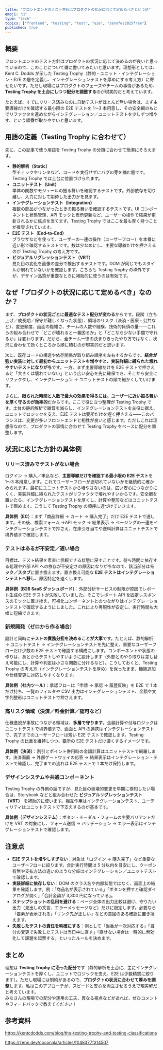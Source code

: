 ```yaml
---
title: "フロントエンドのテスト方針はプロダクトの状況に応じて定めるべきという話"
emoji: "🧪"
type: "tech"
topics: ["frontend", "testing", "test", "e2e", "zennfes2025free"]
published: true
---
```


## 概要

フロントエンドのテスト方針はプロダクトの状況に応じて決めるのが良いと思っているので、このことについて雑に書いてみたいと思います。理想形としては、Kent C. Dodds が示した Testing Trophy（静的・ユニット・インテグレーション・E2E の層を定義し、インテグレーションテストを厚めにする考え方）に寄せたいです。ただし現場にはプロダクトのフェーズやチームの事情があるため、**Testing Trophy を土台にしつつ配分を調整する**のが現実的だと考えています。

たとえば、すでにリリース済みなのに自動テストがほとんど無い場合は、まず主要導線だけを確認する最小限の E2E テストを 1〜3 本用意し、その安全網のもとでリファクタを進めながらインテグレーション／ユニットテストを少しずつ増やす、という順番が取りやすいと思います。

## 用語の定義（Testing Trophy に合わせて）

先に、この記事で使う用語を Testing Trophy の分類に合わせて簡潔にそろえます。

- **静的解析（Static）**  
  型チェックやリンタなど、コードを実行せずにバグの芽を摘む層です。Testing Trophy では土台に位置づけられます。
- **ユニットテスト（Unit）**  
  単体の関数やモジュールの振る舞いを確認するテストです。外部依存を切り離し、入力に対して期待した出力かを見ます。
- **インテグレーションテスト（Integration）**  
  複数の部品がつながったときの振る舞いを確認するテストです。UI コンポーネントと状態管理、API モックと表示更新など、ユーザーの操作で結果が更新されるかに焦点を当てます。Testing Trophy ではここを最も厚く持つことが推奨されています。
- **E2E テスト（End-to-End）**  
  ブラウザなどを使って、ユーザーの一連の操作（ユーザーフロー）を本番に近い形で確認するテストです。数は少なめにし、主要な導線だけを押さえるのが Testing Trophy の考え方です。
- **ビジュアルリグレッションテスト（VRT）**  
  見た目の変化を画像の差分で検出するテストです。DOM が同じでもスタイルが崩れていないかを確認します。こちらも Testing Trophy の枠外ですが、デザイン品質が重要なときに補助的に使うのは有効です。

## なぜ「プロダクトの状況に応じて定めるべき」なのか？

まず、**プロダクトの状況ごとに最適なテスト配分が変わる**からです。段階（立ち上げ／成長期／保守が難しくなった状態）、領域のリスク（決済・医療・公共など）、変更頻度、画面の複雑さ、チームの人数や経験、技術的負債の量——これらの組み合わせで「どこが壊れると一番困るか」と「どこなら少ない手間で守れるか」は変わります。だから、全チーム一律の決まりきったやり方ではなく、状況に合わせて効くところから順に積むのが現実的だと思います。

次に、既存コードの構造や依存関係が取り組み順序を左右するからです。**結合が強い実装に対して最初からユニットテストを増やすと、実装詳細に縛られた壊れやすいテストになりがち**です。一方、まず主要導線だけを E2E テストで押さえると「大きくは壊れていない」という広い安心を先に確保でき、そこから安全にリファクタし、インテグレーション → ユニットテストの順で細かくしていけます。

さらに、**限られた時間と人数で最大の効果を得るには、ユーザーに近い振る舞いを厚く守るのが効率的**だからです。ここで役に立つ整理が Testing Trophy です。土台の静的解析で雑音を減らし、インテグレーションテストを主役に据え、ユニットでロジックを支え、E2E テストは要所だけを短く押さえる——このバランスは、変更が多いフロントエンドと相性が良いと感じます。ただしこれは理想形なので、プロダクトの事情に合わせて Testing Trophy をベースに配分を調整します。

## 状況に応じた方針の具体例

### リリース済みでテストがない場合

ログイン → 購入／申込など、**主要導線だけを確認する最小限の E2E テスト**を 1〜3 本用意します。これでユーザーフローが途切れていないかを継続的に確かめられます。最初にユニットテストから増やさないのは、広い安心につながりにくく、実装詳細に縛られたテストがリファクタで壊れやすいからです。安全網を置いたら、インテグレーションテストを厚くし、計算や整形などはユニットテストで固めます。こうして Testing Trophy の順序に近づけていきます。

**具体例（EC）**：まず「商品詳細 → カート → 購入完了」だけ E2E テストで通します。その後、検索フォーム →API モック → 結果表示 → ページングの一連をインテグレーションテストで押さえ、在庫引き当てや送料計算はユニットテストで境界値まで確認します。

### テストはあるが不安定／遅い場合

目標は、テスト結果を素直に信頼できる状態に戻すことです。待ち時間に依存する処理や外部 API への依存が不安定さの原因になりがちなので、該当部分は**モック／スタブ**に置き換えます。置き換え可能な **E2E テストはインテグレーションテストへ移し**、原因特定を速くします。

**具体例（B2B SaaS ダッシュボード）**：外部分析サービスの制限が原因でレポート生成の E2E テストが失敗していました。そこでレポート API を固定レスポンスのモックに置き換え、可視化コンポーネントとのつながりはインテグレーションテストで確認するようにしました。これにより再現性が安定し、実行時間も大幅に短縮できます。

### 新規開発（ゼロから作る場合）

設計と同時に**テストの責務分担を決めることが大事**です。たとえば、静的解析 → ユニットテスト → インテグレーションテストを先に整え、重要なユーザーフローだけ少数の E2E テストで確認する構成にします。コンポーネントや状態の作りは、あとからテストしやすいように設計します（外部とのやり取りは差し替え可能にし、計算や判定は小さな関数に分けるなど）。こうしておくと、Testing Trophy の考え方（インテグレーションテストを厚め）を保ったまま、機能追加や仕様変更に対応しやすくなります。

**具体例（社内ツール）**：承認フローは「申請 → 承認 → 履歴反映」を E2E で 1 本だけ持ち、一覧のフィルタや CSV 出力はインテグレーションテスト、金額や文字列整形はユニットテストで押さえます。

### 高リスク領域（決済／料金計算／認可など）

仕様逸脱が事故につながる領域は、**多層で守ります**。金額計算や付与ロジックはユニットテストで境界値まで、画面と API の連携はインテグレーションテストで、完了までのユーザーフローは短い E2E テストで確認します。Testing Trophy の比重を維持しつつ、要所の E2E テストだけ濃くするイメージです。

**具体例（決済）**：割引とポイント併用時の金額計算はユニットテストで網羅します。決済画面 → 外部ゲートウェイの応答 → 結果表示はインテグレーション・テストで確認し、完了までの流れは E2E テストで 1 本だけ保持します。

### デザインシステムや共通コンポーネント

Testing Trophy の外側の話ですが、見た目の破壊的変更を早期に検知したい場合は、Storybook などと組み合わせた **ビジュアルリグレッションテスト（VRT）** を補助的に使います。相互作用はインテグレーションテスト、ユーティリティはユニットテストで下支えするのが基本です。

**具体例（デザインシステム）**：ボタン・モーダル・フォームの主要バリアントだけを VRT の対象にし、フォーム送信 → バリデーション → エラー表示はインテグレーションテストで確認します。

## 注意点

- **E2E テストを増やしすぎない**：対象は「ログイン → 購入完了」など重要なユーザーフローに絞ります。合計実行時間は 5 分以内を目安にし、クーポン有無や支払方法の違いのような分岐はインテグレーション／ユニットテストで確認します。
- **実装詳細に依存しない**：DOM のクラス名や内部状態ではなく、画面上の結果を確認します。例：「商品名が表示されている」「ボタンを押すと確認ダイアログが開く」「合計金額が 3,300 円になっている」。
- **スナップショットの乱用を避ける**：ページ全体の出力比較は避け、守りたい出力（見出しの文言、エラーメッセージなど）だけに限定します。必要なら「要素が表示される」「リンク先が正しい」などの意図のある確認に置き換えます。
- **失敗したテストの責任を明確にする**：例として「当番が一次対応する」「自分の変更で失敗したテストは当日中に直す」「直せない場合は一時的に無効化して課題を起票する」といったルールを決めます。

## まとめ

理想は **Testing Trophy に沿った配分**です（静的解析を土台に、主にインテグレーションテストを厚くし、ユニットでロジックを支え、E2E は少数精鋭に絞ります）。ただし現場には制約があるので、**プロダクトの状況に合わせて厚みを調整**します。私はこのアプローチが、スピードと安心を両立させるうえで現実解だと考えています。  
みなさんの現場での配分や運用の工夫、異なる視点などがあれば、ぜひコメントやフィードバックで教えてください！

## 参考資料

https://kentcdodds.com/blog/the-testing-trophy-and-testing-classifications

https://zenn.dev/coconala/articles/f048377f314507
